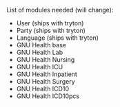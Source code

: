 List of modules needed (will change):

- User (ships with tryton)
- Party (ships with tryton)
- Language (ships with tryton)
- GNU Health base
- GNU Health Lab
- GNU Health Nursing
- GNU Health ICU
- GNU Health Inpatient
- GNU Health Surgery
- GNU Health ICD10
- GNU Health ICD10pcs
